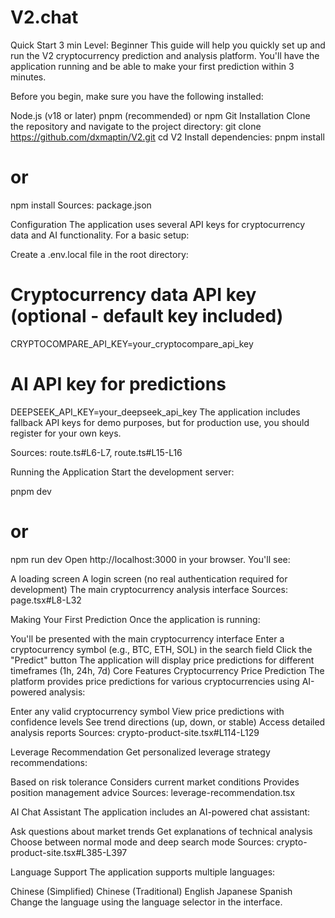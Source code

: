# V2.chat
Quick Start
3 min
Level: Beginner
This guide will help you quickly set up and run the V2 cryptocurrency prediction and analysis platform. You'll have the application running and be able to make your first prediction within 3 minutes.

Before you begin, make sure you have the following installed:

Node.js (v18 or later)
pnpm (recommended) or npm
Git
Installation
Clone the repository and navigate to the project directory:
git clone https://github.com/dxmaptin/V2.git
cd V2
Install dependencies:
pnpm install
# or
npm install
Sources: package.json

Configuration
The application uses several API keys for cryptocurrency data and AI functionality. For a basic setup:

Create a .env.local file in the root directory:
# Cryptocurrency data API key (optional - default key included)
CRYPTOCOMPARE_API_KEY=your_cryptocompare_api_key

# AI API key for predictions
DEEPSEEK_API_KEY=your_deepseek_api_key
The application includes fallback API keys for demo purposes, but for production use, you should register for your own keys.

Sources: route.ts#L6-L7, route.ts#L15-L16

Running the Application
Start the development server:

pnpm dev
# or
npm run dev
Open http://localhost:3000 in your browser. You'll see:

A loading screen
A login screen (no real authentication required for development)
The main cryptocurrency analysis interface
Sources: page.tsx#L8-L32

Making Your First Prediction
Once the application is running:

You'll be presented with the main cryptocurrency interface
Enter a cryptocurrency symbol (e.g., BTC, ETH, SOL) in the search field
Click the "Predict" button
The application will display price predictions for different timeframes (1h, 24h, 7d)
Core Features
Cryptocurrency Price Prediction
The platform provides price predictions for various cryptocurrencies using AI-powered analysis:

Enter any valid cryptocurrency symbol
View price predictions with confidence levels
See trend directions (up, down, or stable)
Access detailed analysis reports
Sources: crypto-product-site.tsx#L114-L129

Leverage Recommendation
Get personalized leverage strategy recommendations:

Based on risk tolerance
Considers current market conditions
Provides position management advice
Sources: leverage-recommendation.tsx

AI Chat Assistant
The application includes an AI-powered chat assistant:

Ask questions about market trends
Get explanations of technical analysis
Choose between normal mode and deep search mode
Sources: crypto-product-site.tsx#L385-L397

Language Support
The application supports multiple languages:

Chinese (Simplified)
Chinese (Traditional)
English
Japanese
Spanish
Change the language using the language selector in the interface.
